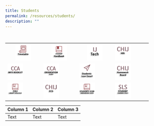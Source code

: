 ```yaml
---
title: Students
permalink: /resources/students/
description: ""
---
```

<table>  
  <tr>  
    <th><a href="https://moe-chijtp-staging.netlify.app/general/newsnevents/timetable-2022"> 
<img style="width:50%" src="/images/IconStu/timetable.png">  
</a>
		</th>  
    <th><a href="https://indd.adobe.com/view/cd31b081-37c6-490f-9da3-8221a1ac3b73?mv=affiliate&amp;mv2=red">  
<img style="width:50%" src="/images/IconStu/shb2.png">  
</a>
		</th>  
    <th><a href="https://sites.google.com/moe.edu.sg/ijtech"> 
<img style="width:50%" src="/images/IconStu/IJTech.png">  
</a>
		</th>
		<td><a href="https://sites.google.com/moe.edu.sg/chij-secondary-hbl/home"> 
<img style="width:50%" src="/images/HBL.jpg">  
</a>
		</td>  
  </tr>  
  <tr>  
    <td><a href="https://go.gov.sg/7e6r03"> 
<img style="width:50%" src="/images/IconStu/CCAInfoBk.png">  
</a>
		</td>  
    <td><a href="/files/CCABriefingslides2022%20(1).pdf">
<img style="width:50%" src="/images/IconStu/CCAOrientationSlides.png">
		</td>  
    <td><a href="https://workspace.google.com/dashboard"> 
<img style="width:50%" src="/images/IconStu/stdicon.png">  
</a>
		</td> 
    <td><a href="https://sites.google.com/moe.edu.sg/chij-secondary-homework-board/home"> 
<img style="width:50%" src="/images/IconStu/HWB.png">
</a>
  </td>		
  </tr>
 <tr>  
    <td><a href="https://schoolibrary.moe.edu.sg/chijsectoapayoh/cgi-bin/spydus.exe/MSGTRN/WPAC/HOME"> 
<img style="width:50%" src="/images/IconStu/LibCatalogue.png">  
</a>
			</td>  
    <td><a href="https://sites.google.com/moe.edu.sg/chijecg2021/home"> 
<img style="width:50%" src="/images/IconStu/ECG.png"> 
</a>
			</td>  
    <td><a href="/files/iconguide.pdf"> 
<img style="width:50%" src="/images/IconStu/iconguide.png">  
</a>
		</td>
		<td><a href="https://vle.learning.moe.edu.sg/login">  
<img style="width:50%" src="/images/IconStu/SLS.png">  
</a>
		</td>
  </tr>	 
</table>


| Column 1 | Column 2 | Column 3 |
| -------- | -------- | -------- |
| Text     | Text     | Text     |

